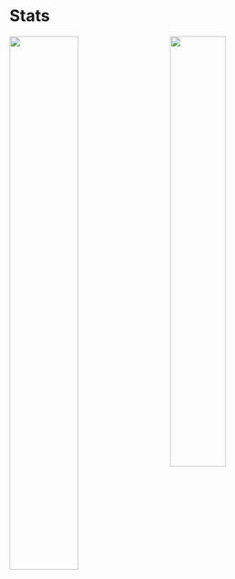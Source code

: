 # Stats

  <img align="left" width="49%" heigth="98" src="https://github-readme-stats.vercel.app/api?username=Bernardo2409&show_icons=true&theme=transparent&cache_seconds=1800"/>
  
  <img align="right" width="44%" heigth="38" src="https://github-readme-stats.vercel.app/api/top-langs/?username=Bernardo2409&layout=compact&show_icons=true&theme=transparent&cache_seconds=1800"/>
